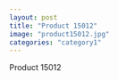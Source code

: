 ```yaml
---
layout: post
title: "Product 15012"
image: "product15012.jpg"
categories: "category1"
---
```

Product 15012
